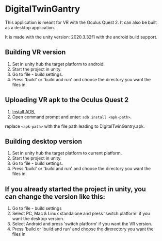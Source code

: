 # DigitalTwinGantry

This application is meant for VR with the Oculus Quest 2.
It can also be built as a desktop application.

It is made with the unity version: 2020.3.32f1 with the android build support.

## Building VR version
1. Set in unity hub the target platform to android.
2. Start the project in unity.
3. Go to file -  build settings.
4. Press 'build' or 'build and run' and choose the directory you want the files in.

## Uploading VR apk to the Oculus Quest 2
1. [Install ADB.](https://www.xda-developers.com/install-adb-windows-macos-linux/)
2. Open command prompt and enter: `adb install <apk-path>`.

replace `<apk-path>` with the file path leading to DigitalTwinGantry.apk.

## Building desktop version
1. Set in unity hub the target platform to current platform.
2. Start the project in unity.
3. Go to file - build settings.
4. Press 'build' or 'build and run' and choose the directory you want the files in.




## If you already started the project in unity, you can change the version like this:
1. Go to file - build settings
2. Select PC, Mac & Linux standalone and press 'switch platform' if you want the desktop version.
3. Select Android and press 'switch platform' if you want the VR version.
4. Press 'build or 'build and run' and choose the direrectory you want the files in
